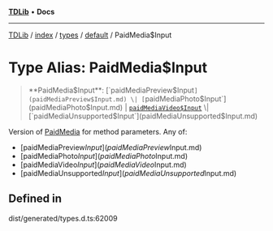 [**TDLib**](../../../../../../README.md) • **Docs**

***

[TDLib](../../../../../../modules.md) / [index](../../../../../README.md) / [types](../../../README.md) / [default](../README.md) / PaidMedia$Input

# Type Alias: PaidMedia$Input

> **PaidMedia$Input**: [`paidMediaPreview$Input`](paidMediaPreview$Input.md) \| [`paidMediaPhoto$Input`](paidMediaPhoto$Input.md) \| [`paidMediaVideo$Input`](paidMediaVideo$Input.md) \| [`paidMediaUnsupported$Input`](paidMediaUnsupported$Input.md)

Version of [PaidMedia](PaidMedia.md) for method parameters.
Any of:
- [paidMediaPreview$Input](paidMediaPreview$Input.md)
- [paidMediaPhoto$Input](paidMediaPhoto$Input.md)
- [paidMediaVideo$Input](paidMediaVideo$Input.md)
- [paidMediaUnsupported$Input](paidMediaUnsupported$Input.md)

## Defined in

dist/generated/types.d.ts:62009

